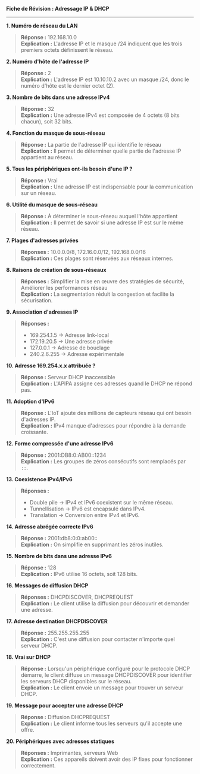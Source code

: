 
**Fiche de Révision : Adressage IP & DHCP**

---

**1. Numéro de réseau du LAN**

> **Réponse :** 192.168.10.0  
> **Explication :** L'adresse IP et le masque /24 indiquent que les trois premiers octets définissent le réseau.

**2. Numéro d'hôte de l'adresse IP**

> **Réponse :** 2  
> **Explication :** L'adresse IP est 10.10.10.2 avec un masque /24, donc le numéro d'hôte est le dernier octet (2).

**3. Nombre de bits dans une adresse IPv4**

> **Réponse :** 32  
> **Explication :** Une adresse IPv4 est composée de 4 octets (8 bits chacun), soit 32 bits.

**4. Fonction du masque de sous-réseau**

> **Réponse :** La partie de l'adresse IP qui identifie le réseau  
> **Explication :** Il permet de déterminer quelle partie de l'adresse IP appartient au réseau.

**5. Tous les périphériques ont-ils besoin d'une IP ?**

> **Réponse :** Vrai  
> **Explication :** Une adresse IP est indispensable pour la communication sur un réseau.

**6. Utilité du masque de sous-réseau**

> **Réponse :** À déterminer le sous-réseau auquel l'hôte appartient  
> **Explication :** Il permet de savoir si une adresse IP est sur le même réseau.

**7. Plages d'adresses privées**

> **Réponses :** 10.0.0.0/8, 172.16.0.0/12, 192.168.0.0/16  
> **Explication :** Ces plages sont réservées aux réseaux internes.

**8. Raisons de création de sous-réseaux**

> **Réponses :** Simplifier la mise en œuvre des stratégies de sécurité, Améliorer les performances réseau  
> **Explication :** La segmentation réduit la congestion et facilite la sécurisation.

**9. Association d'adresses IP**

> **Réponses :**
> 
> - 169.254.1.5 -> Adresse link-local
> - 172.19.20.5 -> Une adresse privée
> - 127.0.0.1 -> Adresse de bouclage
> - 240.2.6.255 -> Adresse expérimentale

**10. Adresse 169.254.x.x attribuée ?**

> **Réponse :** Serveur DHCP inaccessible  
> **Explication :** L'APIPA assigne ces adresses quand le DHCP ne répond pas.

**11. Adoption d'IPv6**

> **Réponse :** L'IoT ajoute des millions de capteurs réseau qui ont besoin d'adresses IP.  
> **Explication :** IPv4 manque d'adresses pour répondre à la demande croissante.

**12. Forme compressée d'une adresse IPv6**

> **Réponse :** 2001:DB8:0:AB00::1234  
> **Explication :** Les groupes de zéros consécutifs sont remplacés par `::`.

**13. Coexistence IPv4/IPv6**

> **Réponses :**
> 
> - Double pile -> IPv4 et IPv6 coexistent sur le même réseau.
> - Tunnellisation -> IPv6 est encapsulé dans IPv4.
> - Translation -> Conversion entre IPv4 et IPv6.

**14. Adresse abrégée correcte IPv6**

> **Réponse :** 2001:db8:0:0:ab00::  
> **Explication :** On simplifie en supprimant les zéros inutiles.

**15. Nombre de bits dans une adresse IPv6**

> **Réponse :** 128  
> **Explication :** IPv6 utilise 16 octets, soit 128 bits.

**16. Messages de diffusion DHCP**

> **Réponses :** DHCPDISCOVER, DHCPREQUEST  
> **Explication :** Le client utilise la diffusion pour découvrir et demander une adresse.

**17. Adresse destination DHCPDISCOVER**

> **Réponse :** 255.255.255.255  
> **Explication :** C'est une diffusion pour contacter n'importe quel serveur DHCP.

**18. Vrai sur DHCP**

> **Réponse :** Lorsqu'un périphérique configuré pour le protocole DHCP démarre, le client diffuse un message DHCPDISCOVER pour identifier les serveurs DHCP disponibles sur le réseau.  
> **Explication :** Le client envoie un message pour trouver un serveur DHCP.

**19. Message pour accepter une adresse DHCP**

> **Réponse :** Diffusion DHCPREQUEST  
> **Explication :** Le client informe tous les serveurs qu'il accepte une offre.

**20. Périphériques avec adresses statiques**

> **Réponses :** Imprimantes, serveurs Web  
> **Explication :** Ces appareils doivent avoir des IP fixes pour fonctionner correctement.